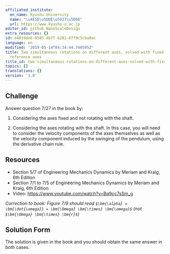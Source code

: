 ```yaml
---
affiliated_institute:
  en_name: Kyushu University
  name: "\u4E5D\u5DDE\u5927\u5B66"
  url: https://www.kyushu-u.ac.jp
editor_id: github.NanoScaleDesign
extra_resources: {}
id: e4019de6-0585-4b7f-b282-6ff9c5cba0ac
language: en
modified: '2019-05-14T04:34:44.740595Z'
title: Two simultaneous rotations on different axes, solved with fixed and with rotating
  reference axes
title_id: two-simultaneous-rotations-on-different-axes-solved-with-fixed-and-with-rotating-reference-axes
topics: []
translations: {}
version: '1.0'
---
```


## Challenge
Answer question 7/27 in the book by:

1. Considering the axes fixed and not rotating with the shaft.

2. Considering the axes rotating with the shaft. In this case, you will need to consider the velocity components of the axes themselves as well as the velocity component induced by the swinging of the pendulum, using the derivative chain rule.

## Resources
- Section 5/7 of Engineering Mechanics Dynamics by Meriam and Kraig, 6th Edition
- Section 7/1 to 7/5 of Engineering Mechanics Dynamics by Meriam and Kraig, 6th Edition
- Video: https://www.youtube.com/watch?v=Bq9cc7sSm_g

*Correction to book: Figure 7/9 should read `$\bm{\alpha} = \bm{\dot{\omega}} = \bm{\Omega} \bm{\times} \bm{\omega}$` (not `$\bm{\Omega} \bm{\times} \bm{r}$`)*


## Solution Form
The solution is given in the book and you should obtain the same answer in both cases.
